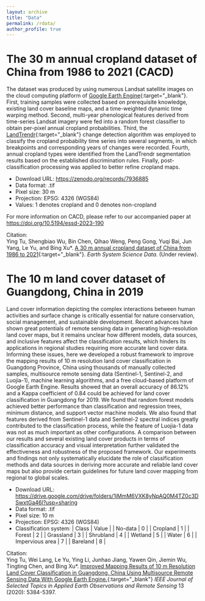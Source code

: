 ```yaml
---
layout: archive
title: "Data"
permalink: /rdata/
author_profile: true
---
```


The 30 m annual cropland dataset of China from 1986 to 2021 (CACD)
=====

The dataset was produced by using numerous Landsat satellite images on the cloud computing platform of [Google Earth Engine](https://earthengine.google.com/){:target="_blank"}. First, training samples were collected based on prerequisite knowledge, existing land cover baseline maps, and a time-weighted dynamic time warping method. Second, multi-year phenological features derived from time-series Landsat imagery were fed into a random forest classifier to obtain per-pixel annual cropland probabilities. Third, the [LandTrendr](https://emapr.github.io/LT-GEE/landtrendr.html){:target="_blank"} change detection algorithm was employed to classify the cropland probability time series into several segments, in which breakpoints and corresponding years of changes were recorded. Fourth, annual cropland types were identified from the LandTrendr segmentation results based on the established discrimination rules. Finally, post-classification processing was applied to better refine cropland maps.

* Download URL: https://zenodo.org/records/7936885
* Data format: .tif
* Pixel size: 30 m
* Projection: EPSG: 4326 (WGS84)
* Values: 1 denotes cropland and 0 denotes non-cropland

For more information on CACD, please refer to our accompanied paper at https://doi.org/10.5194/essd-2023-190

Citation:  
Ying Tu, Shengbiao Wu, Bin Chen, Qihao Weng, Peng Gong, Yuqi Bai, Jun Yang, Le Yu, and Bing Xu\*. [A 30 m annual cropland dataset of China from 1986 to 2021](https://doi.org/10.5194/essd-2023-190){:target="_blank"}. *Earth System Science Data*. (Under review).


The 10 m land cover dataset of Guangdong, China in 2019
=====

Land cover information depicting the complex interactions between human activities and surface change is critically essential for nature conservation, social management, and sustainable development. Recent advances have shown great potentials of remote sensing data in generating high-resolution land cover maps, but it remains unclear how different models, data sources, and inclusive features affect the classification results, which hinders its applications in regional studies requiring more accurate land cover data. Informing these issues, here we developed a robust framework to improve the mapping results of 10 m resolution land cover classification in Guangdong Province, China using thousands of manually collected samples, multisource remote sensing data (Sentinel-1, Sentinel-2, and Luojia-1), machine learning algorithms, and a free cloud-based platform of Google Earth Engine. Results showed that an overall accuracy of 86.12% and a Kappa coefficient of 0.84 could be achieved for land cover classification in Guangdong for 2019. We found that random forest models achieved better performance than classification and regression trees, minimum distance, and support vector machine models. We also found that features derived from Sentinel-1 data and Sentinel-2 spectral indices greatly contributed to the classification process, while the feature of Luojia-1 data was not as much important as other configurations. A comparison between our results and several existing land cover products in terms of classification accuracy and visual interpretation further validated the effectiveness and robustness of the proposed framework. Our experiments and findings not only systematically elucidate the role of classification methods and data sources in deriving more accurate and reliable land cover maps but also provide certain guidelines for future land cover mapping from regional to global scales.


* Download URL: https://drive.google.com/drive/folders/1jMmM6VXK8yNpAQ0M4TZ0c3DSwxtGa46l?usp=sharing
* Data format: .tif
* Pixel size: 10 m
* Projection: EPSG: 4326 (WGS84)
* Classification system:
| Class            | Value  |
| No-data          | 0      |
| Cropland         | 1      |
| Forest           | 2      |
| Grassland        | 3      |
| Shrubland        | 4      |
| Wetland          | 5      |
| Water            | 6      |
| Impervious area  | 7      |
| Bareland         | 8      |

Citation:  
Ying Tu, Wei Lang, Le Yu, Ying Li, Junhao Jiang, Yawen Qin, Jiemin Wu, Tingting Chen, and Bing Xu\*. [Improved Mapping Results of 10 m Resolution Land Cover Classification in Guangdong, China Using Multisource Remote Sensing Data With Google Earth Engine.](https://ieeexplore.ieee.org/document/9187534){:target="_blank"} *IEEE Journal of Selected Topics in Applied Earth Observations and Remote Sensing* 13 (2020): 5384-5397.

